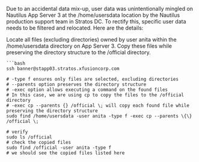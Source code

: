 Due to an accidental data mix-up, user data was unintentionally mingled on Nautilus App Server 3 at the /home/usersdata location by the Nautilus production support team in Stratos DC. To rectify this, specific user data needs to be filtered and relocated. Here are the details:



Locate all files (excluding directories) owned by user anita within the /home/usersdata directory on App Server 3. Copy these files while preserving the directory structure to the /official directory.


    ```bash
    ssh banner@stapp03.stratos.xfusioncorp.com

    # -type f ensures only files are selected, excluding directories
    # --parents option preserves the directory structure
    # -exec option allows executing a command on the found files
    # In this case, we are using cp to copy the files to the /official directory
    # -exec cp --parents {} /official \; will copy each found file while preserving the directory structure
    sudo find /home/usersdata -user anita -type f -exec cp --parents \{\} /official \;

    # verify
    sudo ls /official
    # check the copied files
    sudo find /official -user anita -type f
    # we should see the copied files listed here
